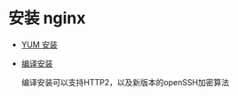 # 安装 nginx
* [YUM 安装](chapter-setup/chapter-nginx/chapter-install/yum-安装.md)
    
* [编译安装](chapter-setup/chapter-nginx/chapter-install/编译安装.md)

    编译安装可以支持HTTP2，以及新版本的openSSH加密算法